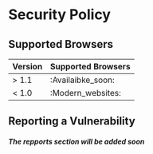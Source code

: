 # Security Policy

## Supported Browsers ##

| Version | Supported Browsers |
| ------- | ------------------ |
| > 1.1   | :Availaibke_soon:  |
| < 1.0   | :Modern_websites:  |

## Reporting a Vulnerability

##### The repports section will be added soon #####
